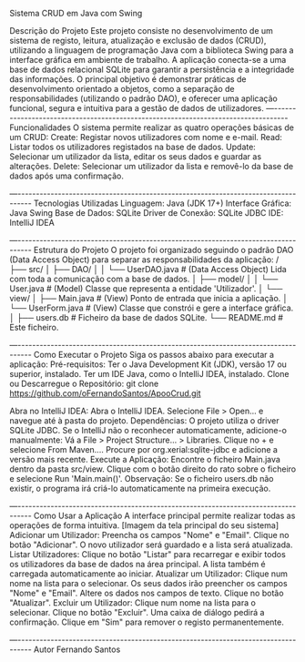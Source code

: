 Sistema CRUD em Java com Swing


Descrição do Projeto
Este projeto consiste no desenvolvimento de um sistema de registo, leitura, atualização e exclusão de dados (CRUD), utilizando a linguagem de programação Java com a biblioteca Swing para a interface gráfica em ambiente de trabalho. A aplicação conecta-se a uma base de dados relacional SQLite para garantir a persistência e a integridade das informações.
O principal objetivo é demonstrar práticas de desenvolvimento orientado a objetos, como a separação de responsabilidades (utilizando o padrão DAO), e oferecer uma aplicação funcional, segura e intuitiva para a gestão de dados de utilizadores.
—----------------------------------------------------------------------------------
Funcionalidades
O sistema permite realizar as quatro operações básicas de um CRUD:
Create: Registar novos utilizadores com nome e e-mail.
Read: Listar todos os utilizadores registados na base de dados.
Update: Selecionar um utilizador da lista, editar os seus dados e guardar as alterações.
Delete: Selecionar um utilizador da lista e removê-lo da base de dados após uma confirmação.


—---------------------------------------------------------------------------------- 
Tecnologias Utilizadas
Linguagem: Java (JDK 17+)
Interface Gráfica: Java Swing
Base de Dados: SQLite
Driver de Conexão: SQLite JDBC
IDE: IntelliJ IDEA


—---------------------------------------------------------------------------------- 
Estrutura do Projeto
O projeto foi organizado seguindo o padrão DAO (Data Access Object) para separar as responsabilidades da aplicação:
/
├── src/
│   ├── DAO/
│   │   └── UserDAO.java      # (Data Access Object) Lida com toda a comunicação com a base de dados.
│   ├── model/
│   │   └── User.java         # (Model) Classe que representa a entidade 'Utilizador'.
│   └── view/
│       ├── Main.java         # (View) Ponto de entrada que inicia a aplicação.
│       └── UserForm.java     # (View) Classe que constrói e gere a interface gráfica.
│
├── users.db                  # Ficheiro da base de dados SQLite.
└── README.md                 # Este ficheiro.

—----------------------------------------------------------------------------------
Como Executar o Projeto
Siga os passos abaixo para executar a aplicação:
Pré-requisitos:
Ter o Java Development Kit (JDK), versão 17 ou superior, instalado.
Ter um IDE Java, como o IntelliJ IDEA, instalado.
Clone ou Descarregue o Repositório:
git clone https://github.com/oFernandoSantos/ApooCrud.git

Abra no IntelliJ IDEA:
Abra o IntelliJ IDEA.
Selecione File > Open... e navegue até à pasta do projeto.
Dependências:
O projeto utiliza o driver SQLite JDBC. Se o IntelliJ não o reconhecer automaticamente, adicione-o manualmente:
Vá a File > Project Structure... > Libraries.
Clique no + e selecione From Maven....
Procure por org.xerial:sqlite-jdbc e adicione a versão mais recente.
Execute a Aplicação:
Encontre o ficheiro Main.java dentro da pasta src/view.
Clique com o botão direito do rato sobre o ficheiro e selecione Run 'Main.main()'.
Observação: Se o ficheiro users.db não existir, o programa irá criá-lo automaticamente na primeira execução.

—---------------------------------------------------------------------------------- 
Como Usar a Aplicação
A interface principal permite realizar todas as operações de forma intuitiva.
[Imagem da tela principal do seu sistema]
Adicionar um Utilizador:
Preencha os campos "Nome" e "Email".
Clique no botão "Adicionar". O novo utilizador será guardado e a lista será atualizada.
Listar Utilizadores:
Clique no botão "Listar" para recarregar e exibir todos os utilizadores da base de dados na área principal. A lista também é carregada automaticamente ao iniciar.
Atualizar um Utilizador:
Clique num nome na lista para o selecionar. Os seus dados irão preencher os campos "Nome" e "Email".
Altere os dados nos campos de texto.
Clique no botão "Atualizar".
Excluir um Utilizador:
Clique num nome na lista para o selecionar.
Clique no botão "Excluir".
Uma caixa de diálogo pedirá a confirmação. Clique em "Sim" para remover o registo permanentemente.

—---------------------------------------------------------------------------------- 
Autor
Fernando Santos
